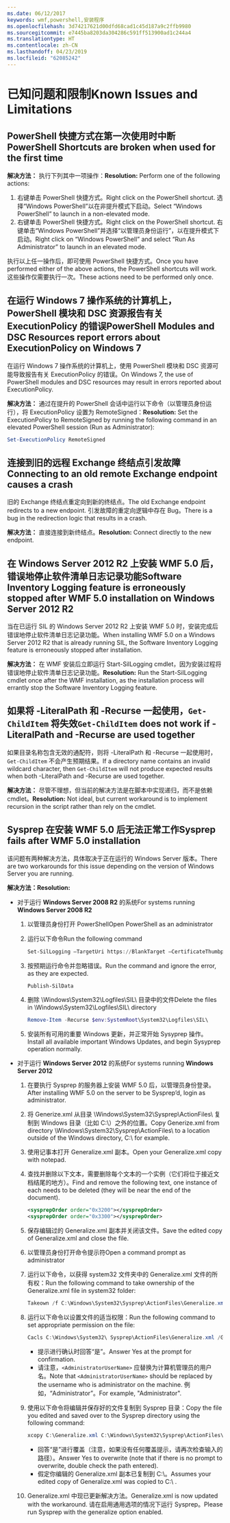 ```yaml
---
ms.date: 06/12/2017
keywords: wmf,powershell,安装程序
ms.openlocfilehash: 3d74217621d00dfd68cad1c45d187a9c2ffb9980
ms.sourcegitcommit: e7445ba8203da304286c591ff513900ad1c244a4
ms.translationtype: HT
ms.contentlocale: zh-CN
ms.lasthandoff: 04/23/2019
ms.locfileid: "62085242"
---
```

# <a name="known-issues-and-limitations"></a><span data-ttu-id="367dc-102">已知问题和限制</span><span class="sxs-lookup"><span data-stu-id="367dc-102">Known Issues and Limitations</span></span>

## <a name="powershell-shortcuts-are-broken-when-used-for-the-first-time"></a><span data-ttu-id="367dc-103">PowerShell 快捷方式在第一次使用时中断</span><span class="sxs-lookup"><span data-stu-id="367dc-103">PowerShell Shortcuts are broken when used for the first time</span></span>

<span data-ttu-id="367dc-104">**解决方法：** 执行下列其中一项操作：</span><span class="sxs-lookup"><span data-stu-id="367dc-104">**Resolution:** Perform one of the following actions:</span></span>

1. <span data-ttu-id="367dc-105">右键单击 PowerShell 快捷方式。</span><span class="sxs-lookup"><span data-stu-id="367dc-105">Right click on the PowerShell shortcut.</span></span> <span data-ttu-id="367dc-106">选择“Windows PowerShell”以在非提升模式下启动。</span><span class="sxs-lookup"><span data-stu-id="367dc-106">Select “Windows PowerShell” to launch in a non-elevated mode.</span></span>
2. <span data-ttu-id="367dc-107">右键单击 PowerShell 快捷方式。</span><span class="sxs-lookup"><span data-stu-id="367dc-107">Right click on the PowerShell shortcut.</span></span> <span data-ttu-id="367dc-108">右键单击“Windows PowerShell”并选择“以管理员身份运行”，以在提升模式下启动。</span><span class="sxs-lookup"><span data-stu-id="367dc-108">Right click on “Windows PowerShell” and select “Run As Administrator” to launch in an elevated mode.</span></span>

<span data-ttu-id="367dc-109">执行以上任一操作后，即可使用 PowerShell 快捷方式。</span><span class="sxs-lookup"><span data-stu-id="367dc-109">Once you have performed either of the above actions, the PowerShell shortcuts will work.</span></span> <span data-ttu-id="367dc-110">这些操作仅需要执行一次。</span><span class="sxs-lookup"><span data-stu-id="367dc-110">These actions need to be performed only once.</span></span>

## <a name="powershell-modules-and-dsc-resources-report-errors-about-executionpolicy-on-windows-7"></a><span data-ttu-id="367dc-111">在运行 Windows 7 操作系统的计算机上，PowerShell 模块和 DSC 资源报告有关 ExecutionPolicy 的错误</span><span class="sxs-lookup"><span data-stu-id="367dc-111">PowerShell Modules and DSC Resources report errors about ExecutionPolicy on Windows 7</span></span>

<span data-ttu-id="367dc-112">在运行 Windows 7 操作系统的计算机上，使用 PowerShell 模块和 DSC 资源可能导致报告有关 ExecutionPolicy 的错误。</span><span class="sxs-lookup"><span data-stu-id="367dc-112">On Windows 7, the use of PowerShell modules and DSC resources may result in errors reported about ExecutionPolicy.</span></span>

<span data-ttu-id="367dc-113">**解决方法：** 通过在提升的 PowerShell 会话中运行以下命令（以管理员身份运行），将 ExecutionPolicy 设置为 RemoteSigned：</span><span class="sxs-lookup"><span data-stu-id="367dc-113">**Resolution:** Set the ExecutionPolicy to RemoteSigned by running the following command in an elevated PowerShell session (Run as Administrator):</span></span>

```powershell
Set-ExecutionPolicy RemoteSigned
```

## <a name="connecting-to-an-old-remote-exchange-endpoint-causes-a-crash"></a><span data-ttu-id="367dc-114">连接到旧的远程 Exchange 终结点引发故障</span><span class="sxs-lookup"><span data-stu-id="367dc-114">Connecting to an old remote Exchange endpoint causes a crash</span></span>

<span data-ttu-id="367dc-115">旧的 Exchange 终结点重定向到新的终结点。</span><span class="sxs-lookup"><span data-stu-id="367dc-115">The old Exchange endpoint redirects to a new endpoint.</span></span> <span data-ttu-id="367dc-116">引发故障的重定向逻辑中存在 Bug。</span><span class="sxs-lookup"><span data-stu-id="367dc-116">There is a bug in the redirection logic that results in a crash.</span></span>

<span data-ttu-id="367dc-117">**解决方法：** 直接连接到新终结点。</span><span class="sxs-lookup"><span data-stu-id="367dc-117">**Resolution:** Connect directly to the new endpoint.</span></span>

## <a name="software-inventory-logging-feature-is-erroneously-stopped-after-wmf-50-installation-on-windows-server-2012-r2"></a><span data-ttu-id="367dc-118">在 Windows Server 2012 R2 上安装 WMF 5.0 后，错误地停止软件清单日志记录功能</span><span class="sxs-lookup"><span data-stu-id="367dc-118">Software Inventory Logging feature is erroneously stopped after WMF 5.0 installation on Windows Server 2012 R2</span></span>

<span data-ttu-id="367dc-119">当在已运行 SIL 的 Windows Server 2012 R2 上安装 WMF 5.0 时，安装完成后错误地停止软件清单日志记录功能。</span><span class="sxs-lookup"><span data-stu-id="367dc-119">When installing WMF 5.0 on a Windows Server 2012 R2 that is already running SIL, the Software Inventory Logging feature is erroneously stopped after installation.</span></span>

<span data-ttu-id="367dc-120">**解决方法：** 在 WMF 安装后立即运行 Start-SilLogging cmdlet，因为安装过程将错误地停止软件清单日志记录功能。</span><span class="sxs-lookup"><span data-stu-id="367dc-120">**Resolution:** Run the Start-SilLogging cmdlet once after the WMF installation, as the installation process will errantly stop the Software Inventory Logging feature.</span></span>

## <a name="get-childitem-does-not-work-if--literalpath-and--recurse-are-used-together"></a><span data-ttu-id="367dc-121">如果将 -LiteralPath 和 -Recurse 一起使用，`Get-ChildItem` 将失效</span><span class="sxs-lookup"><span data-stu-id="367dc-121">`Get-ChildItem` does not work if -LiteralPath and -Recurse are used together</span></span>

<span data-ttu-id="367dc-122">如果目录名称包含无效的通配符，则将 -LiteralPath 和 -Recurse 一起使用时，`Get-ChildItem` 不会产生预期结果。</span><span class="sxs-lookup"><span data-stu-id="367dc-122">If a directory name contains an invalid wildcard character, then `Get-ChildItem` will not produce expected results when both -LiteralPath and -Recurse are used together.</span></span>

<span data-ttu-id="367dc-123">**解决方法：** 尽管不理想，但当前的解决方法是在脚本中实现递归，而不是依赖 cmdlet。</span><span class="sxs-lookup"><span data-stu-id="367dc-123">**Resolution:** Not ideal, but current workaround is to implement recursion in the script rather than rely on the cmdlet.</span></span>

## <a name="sysprep-fails-after-wmf-50-installation"></a><span data-ttu-id="367dc-124">Sysprep 在安装 WMF 5.0 后无法正常工作</span><span class="sxs-lookup"><span data-stu-id="367dc-124">Sysprep fails after WMF 5.0 installation</span></span>

<span data-ttu-id="367dc-125">该问题有两种解决方法，具体取决于正在运行的 Windows Server 版本。</span><span class="sxs-lookup"><span data-stu-id="367dc-125">There are two workarounds for this issue depending on the version of Windows Server you are running.</span></span>

<span data-ttu-id="367dc-126">**解决方法：**</span><span class="sxs-lookup"><span data-stu-id="367dc-126">**Resolution:**</span></span>

- <span data-ttu-id="367dc-127">对于运行 **Windows Server 2008 R2** 的系统</span><span class="sxs-lookup"><span data-stu-id="367dc-127">For systems running **Windows Server 2008 R2**</span></span>
  1. <span data-ttu-id="367dc-128">以管理员身份打开 PowerShell</span><span class="sxs-lookup"><span data-stu-id="367dc-128">Open PowerShell as an administrator</span></span>
  2. <span data-ttu-id="367dc-129">运行以下命令</span><span class="sxs-lookup"><span data-stu-id="367dc-129">Run the following command</span></span>

     ```powershell
     Set-SilLogging –TargetUri https://BlankTarget –CertificateThumbprint 0123456789
     ```

  3. <span data-ttu-id="367dc-130">按预期运行命令并忽略错误。</span><span class="sxs-lookup"><span data-stu-id="367dc-130">Run the command and ignore the error, as they are expected.</span></span>

     ```powershell
     Publish-SilData
     ```

  4. <span data-ttu-id="367dc-131">删除 \Windows\System32\Logfiles\SIL\ 目录中的文件</span><span class="sxs-lookup"><span data-stu-id="367dc-131">Delete the files in  \Windows\System32\Logfiles\SIL\ directory</span></span>

     ```powershell
     Remove-Item -Recurse $env:SystemRoot\System32\Logfiles\SIL\
     ```

  5. <span data-ttu-id="367dc-132">安装所有可用的重要 Windows 更新，并正常开始 Sysyprep 操作。</span><span class="sxs-lookup"><span data-stu-id="367dc-132">Install all available important Windows Updates, and begin Sysyprep operation normally.</span></span>

- <span data-ttu-id="367dc-133">对于运行 **Windows Server 2012** 的系统</span><span class="sxs-lookup"><span data-stu-id="367dc-133">For systems running **Windows Server 2012**</span></span>
  1. <span data-ttu-id="367dc-134">在要执行 Sysprep 的服务器上安装 WMF 5.0 后，以管理员身份登录。</span><span class="sxs-lookup"><span data-stu-id="367dc-134">After installing WMF 5.0 on the server to be Sysprep’d, login as administrator.</span></span>
  2. <span data-ttu-id="367dc-135">将 Generize.xml 从目录 \Windows\System32\Sysprep\ActionFiles\ 复制到 Windows 目录（比如 C:\）之外的位置。</span><span class="sxs-lookup"><span data-stu-id="367dc-135">Copy Generize.xml from directory \Windows\System32\Sysprep\ActionFiles\ to a location outside of the Windows directory, C:\ for example.</span></span>
  3. <span data-ttu-id="367dc-136">使用记事本打开 Generalize.xml 副本。</span><span class="sxs-lookup"><span data-stu-id="367dc-136">Open your Generalize.xml copy with notepad.</span></span>
  4. <span data-ttu-id="367dc-137">查找并删除以下文本，需要删除每个文本的一个实例（它们将位于接近文档结尾的地方）。</span><span class="sxs-lookup"><span data-stu-id="367dc-137">Find and remove the following text, one instance of each needs to be deleted (they will be near the end of the document).</span></span>

     ```xml
     <sysprepOrder order="0x3200"></sysprepOrder>
     <sysprepOrder order="0x3300"></sysprepOrder>
     ```

  5. <span data-ttu-id="367dc-138">保存编辑过的 Generalize.xml 副本并关闭该文件。</span><span class="sxs-lookup"><span data-stu-id="367dc-138">Save the edited copy of Generalize.xml and close the file.</span></span>
  6. <span data-ttu-id="367dc-139">以管理员身份打开命令提示符</span><span class="sxs-lookup"><span data-stu-id="367dc-139">Open a command prompt as administrator</span></span>
  7. <span data-ttu-id="367dc-140">运行以下命令，以获得 system32 文件夹中的 Generalize.xml 文件的所有权：</span><span class="sxs-lookup"><span data-stu-id="367dc-140">Run the following command to take ownership of the Generalize.xml file in system32 folder:</span></span>

     ```powershell
     Takeown /f C:\Windows\System32\Sysprep\ActionFiles\Generalize.xml
     ```

  8. <span data-ttu-id="367dc-141">运行以下命令以设置文件的适当权限：</span><span class="sxs-lookup"><span data-stu-id="367dc-141">Run the following command to set appropriate permission on the file:</span></span>

     ```powershell
     Cacls C:\Windows\System32\ Sysprep\ActionFiles\Generalize.xml /G `<AdministratorUserName>`:F
     ```

     - <span data-ttu-id="367dc-142">提示进行确认时回答“是”。</span><span class="sxs-lookup"><span data-stu-id="367dc-142">Answer Yes at the prompt for confirmation.</span></span>
     - <span data-ttu-id="367dc-143">请注意，`<AdministratorUserName>` 应替换为计算机管理员的用户名。</span><span class="sxs-lookup"><span data-stu-id="367dc-143">Note that `<AdministratorUserName>` should be replaced by the username who is administrator on the machine.</span></span> <span data-ttu-id="367dc-144">例如，“Administrator”。</span><span class="sxs-lookup"><span data-stu-id="367dc-144">For example, "Administrator".</span></span>

  9. <span data-ttu-id="367dc-145">使用以下命令将编辑并保存好的文件复制到 Sysprep 目录：</span><span class="sxs-lookup"><span data-stu-id="367dc-145">Copy the file you edited and saved over to the Sysprep directory using the following command:</span></span>

     ```powershell
     xcopy C:\Generalize.xml C:\Windows\System32\Sysprep\ActionFiles\Generalize.xml
     ```

     - <span data-ttu-id="367dc-146">回答“是”进行覆盖（注意，如果没有任何覆盖提示，请再次检查输入的路径）。</span><span class="sxs-lookup"><span data-stu-id="367dc-146">Answer Yes to overwrite (note that if there is no prompt to overwrite, double check the path entered).</span></span>
     - <span data-ttu-id="367dc-147">假定你编辑的 Generalize.xml 副本已复制到 C:\。</span><span class="sxs-lookup"><span data-stu-id="367dc-147">Assumes your edited copy of Generalize.xml was copied to C:\ .</span></span>

  10. <span data-ttu-id="367dc-148">Generalize.xml 中现已更新解决方法。</span><span class="sxs-lookup"><span data-stu-id="367dc-148">Generalize.xml is now updated with the workaround.</span></span> <span data-ttu-id="367dc-149">请在启用通用选项的情况下运行 Sysprep。</span><span class="sxs-lookup"><span data-stu-id="367dc-149">Please run Sysprep with the generalize option enabled.</span></span>
